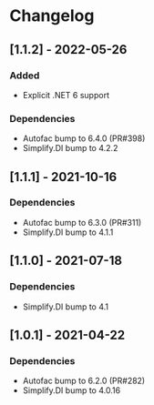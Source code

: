 # Changelog

## [1.1.2] - 2022-05-26

### Added

- Explicit .NET 6 support

### Dependencies

- Autofac bump to 6.4.0 (PR#398)
- Simplify.DI bump to 4.2.2

## [1.1.1] - 2021-10-16

### Dependencies

- Autofac bump to 6.3.0 (PR#311)
- Simplify.DI bump to 4.1.1

## [1.1.0] - 2021-07-18

### Dependencies

- Simplify.DI bump to 4.1

## [1.0.1] - 2021-04-22

### Dependencies

- Autofac bump to 6.2.0 (PR#282)
- Simplify.DI bump to 4.0.16
